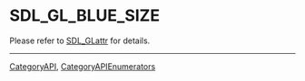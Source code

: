 # SDL_GL_BLUE_SIZE

Please refer to [SDL_GLattr](SDL_GLattr) for details.

----
[CategoryAPI](CategoryAPI), [CategoryAPIEnumerators](CategoryAPIEnumerators)

